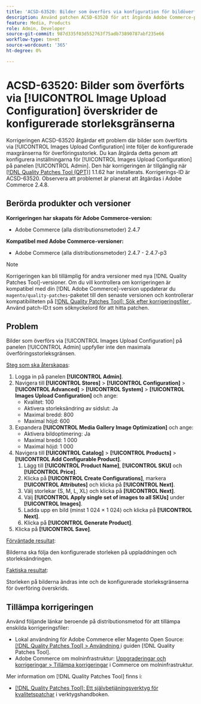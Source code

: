 ```yaml
---
title: 'ACSD-63520: Bilder som överförs via konfiguration för bildöverföring överskrider de konfigurerade storleksgränserna'
description: Använd patchen ACSD-63520 för att åtgärda Adobe Commerce-problemet där bilder som överförts via konfigurationen för bildöverföring på Admin-panelen inte följer de konfigurerade maxgränserna för överföringsstorlek.
feature: Media, Products
role: Admin, Developer
source-git-commit: 987d335f03d552763f75adb73890787abf235e66
workflow-type: tm+mt
source-wordcount: '365'
ht-degree: 0%

---
```



# ACSD-63520: Bilder som överförts via [!UICONTROL Image Upload Configuration] överskrider de konfigurerade storleksgränserna

Korrigeringen ACSD-63520 åtgärdar ett problem där bilder som överförts via [!UICONTROL Images Upload Configuration] inte följer de konfigurerade maxgränserna för överföringsstorlek. Du kan åtgärda detta genom att konfigurera inställningarna för [!UICONTROL Images Upload Configuration] på panelen [!UICONTROL Admin]. Den här korrigeringen är tillgänglig när [[!DNL Quality Patches Tool (QPT)]](/help/tools/quality-patches-tool/quality-patches-tool-to-self-serve-quality-patches.md) 1.1.62 har installerats. Korrigerings-ID är ACSD-63520. Observera att problemet är planerat att åtgärdas i Adobe Commerce 2.4.8.

## Berörda produkter och versioner

**Korrigeringen har skapats för Adobe Commerce-version:**
* Adobe Commerce (alla distributionsmetoder) 2.4.7

**Kompatibel med Adobe Commerce-versioner:**
* Adobe Commerce (alla distributionsmetoder) 2.4.7 - 2.4.7-p3

>[!NOTE]
>
>Korrigeringen kan bli tillämplig för andra versioner med nya [!DNL Quality Patches Tool]-versioner. Om du vill kontrollera om korrigeringen är kompatibel med din [!DNL Adobe Commerce]-version uppdaterar du `magento/quality-patches`-paketet till den senaste versionen och kontrollerar kompatibiliteten på [[!DNL Quality Patches Tool]: Sök efter korrigeringsfiler ](https://experienceleague.adobe.com/tools/commerce-quality-patches/index.html). Använd patch-ID:t som söknyckelord för att hitta patchen.

## Problem

Bilder som överförs via [!UICONTROL Images Upload Configuration] på panelen [!UICONTROL Admin] uppfyller inte den maximala överföringsstorleksgränsen.

<u>Steg som ska återskapas</u>:

1. Logga in på panelen **[!UICONTROL Admin]**.
1. Navigera till **[!UICONTROL Stores]** > **[!UICONTROL Configuration]** > **[!UICONTROL Advanced]** > **[!UICONTROL System]** > **[!UICONTROL Images Upload Configuration]** och ange:
   * Kvalitet: 100
   * Aktivera storleksändring av sidslut: Ja
   * Maximal bredd: 800
   * Maximal höjd: 600
1. Expandera **[!UICONTROL Media Gallery Image Optimization]** och ange:
   * Aktivera bildoptimering: Ja
   * Maximal bredd: 1 000
   * Maximal höjd: 1 000
1. Navigera till **[!UICONTROL Catalog]** > **[!UICONTROL Products]** > **[!UICONTROL Add Configurable Product]**.
   1. Lägg till **[!UICONTROL Product Name]**, **[!UICONTROL SKU]** och **[!UICONTROL Price]**.
   1. Klicka på **[!UICONTROL Create Configurations]**, markera **[!UICONTROL Attributes]** och klicka på **[!UICONTROL Next]**.
   1. Välj storlekar (S, M, L, XL) och klicka på **[!UICONTROL Next]**.
   1. Välj **[!UICONTROL Apply single set of images to all SKUs]** under **[!UICONTROL Images]**.
   1. Ladda upp en bild (minst 1 024 × 1 024) och klicka på **[!UICONTROL Next]**.
   1. Klicka på **[!UICONTROL Generate Product]**.
1. Klicka på **[!UICONTROL Save]**.

<u>Förväntade resultat</u>:

Bilderna ska följa den konfigurerade storleken på uppladdningen och storleksändringen.

<u>Faktiska resultat</u>:

Storleken på bilderna ändras inte och de konfigurerade storleksgränserna för överföring överskrids.

## Tillämpa korrigeringen

Använd följande länkar beroende på distributionsmetod för att tillämpa enskilda korrigeringsfiler:

* Lokal användning för Adobe Commerce eller Magento Open Source: [[!DNL Quality Patches Tool] > Användning ](/help/tools/quality-patches-tool/usage.md) i guiden [!DNL Quality Patches Tool].
* Adobe Commerce om molninfrastruktur: [Uppgraderingar och korrigeringar > Tillämpa korrigeringar](https://experienceleague.adobe.com/docs/commerce-cloud-service/user-guide/develop/upgrade/apply-patches.html) i Commerce om molninfrastruktur.

Mer information om [!DNL Quality Patches Tool] finns i:

* [[!DNL Quality Patches Tool]: Ett självbetjäningsverktyg för kvalitetspatchar](/help/tools/quality-patches-tool/quality-patches-tool-to-self-serve-quality-patches.md) i verktygshandboken.
